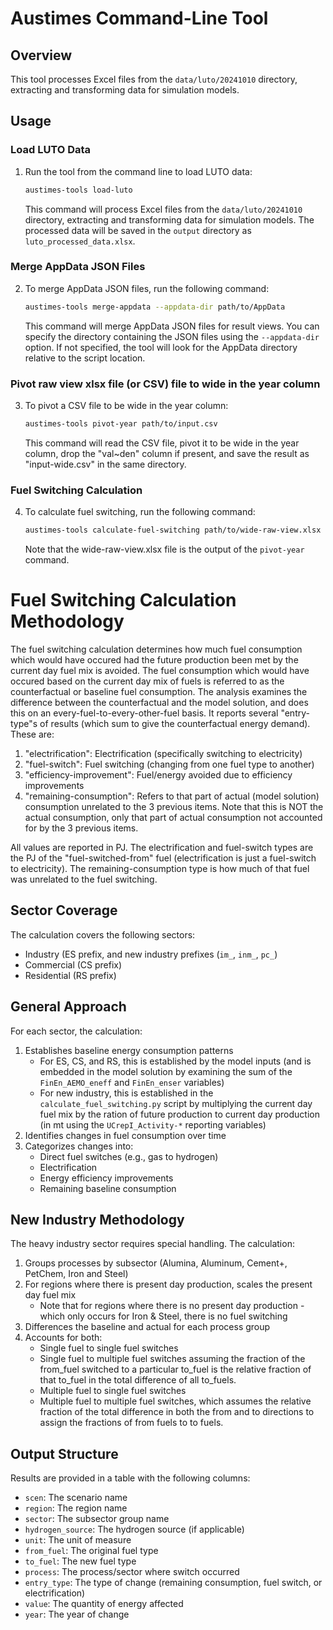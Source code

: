 # Austimes Command-Line Tool

## Overview

This tool processes Excel files from the `data/luto/20241010` directory, extracting and transforming data for simulation models.

## Usage

### Load LUTO Data

1. Run the tool from the command line to load LUTO data:
   ```bash
   austimes-tools load-luto
   ```
   This command will process Excel files from the `data/luto/20241010` directory, extracting and transforming data for simulation models. The processed data will be saved in the `output` directory as `luto_processed_data.xlsx`.

### Merge AppData JSON Files

2. To merge AppData JSON files, run the following command:
   ```bash
   austimes-tools merge-appdata --appdata-dir path/to/AppData
   ```
   This command will merge AppData JSON files for result views. You can specify the directory containing the JSON files using the `--appdata-dir` option. If not specified, the tool will look for the AppData directory relative to the script location.

### Pivot raw view xlsx file (or CSV) file to wide in the year column

3. To pivot a CSV file to be wide in the year column:
   ```bash
   austimes-tools pivot-year path/to/input.csv
   ```
   This command will read the CSV file, pivot it to be wide in the year column, drop the "val~den" column if present, and save the result as "input-wide.csv" in the same directory.

### Fuel Switching Calculation

4. To calculate fuel switching, run the following command:
   ```bash
   austimes-tools calculate-fuel-switching path/to/wide-raw-view.xlsx 
   ```

   Note that the wide-raw-view.xlsx file is the output of the `pivot-year` command.


# Fuel Switching Calculation Methodology

The fuel switching calculation determines how much fuel consumption which would have occured had the future production been met by the current day fuel mix is avoided. The fuel consumption which would have occured based on the current day mix of fuels is referred to as the counterfactual or baseline fuel consumption. The analysis examines the difference between the counterfactual and the model solution, and does this on an every-fuel-to-every-other-fuel basis. It reports several "entry-type"s of results (which sum to give the counterfactual energy demand). These are:

1. "electrification": Electrification (specifically switching to electricity) 
2. "fuel-switch": Fuel switching (changing from one fuel type to another)
3. "efficiency-improvement": Fuel/energy avoided due to efficiency improvements
4. "remaining-consumption": Refers to that part of actual (model solution) consumption unrelated to the 3 previous items. Note that this is NOT the actual consumption, only that part of actual consumption not accounted for by the 3 previous items.

All values are reported in PJ. The electrification and fuel-switch types are the PJ of the "fuel-switched-from" fuel (electrification is just a fuel-switch to electricity). The remaining-consumption type is how much of that fuel was unrelated to the fuel switching.

## Sector Coverage

The calculation covers the following sectors:

- Industry (ES prefix, and new industry prefixes (`im_`, `inm_`, `pc_`)
- Commercial (CS prefix)
- Residential (RS prefix)

## General Approach

For each sector, the calculation:

1. Establishes baseline energy consumption patterns
   - For ES, CS, and RS, this is established by the model inputs (and is embedded in the model solution by examining the sum of the `FinEn_AEMO_eneff` and `FinEn_enser` variables)
   - For new industry, this is established in the `calculate_fuel_switching.py` script by multiplying the current day fuel mix by the ration of future production to current day production (in mt using the `UCrepI_Activity-*` reporting variables)
2. Identifies changes in fuel consumption over time
3. Categorizes changes into:
   - Direct fuel switches (e.g., gas to hydrogen)
   - Electrification
   - Energy efficiency improvements
   - Remaining baseline consumption

## New Industry Methodology

The heavy industry sector requires special handling. The calculation:

1. Groups processes by subsector (Alumina, Aluminum, Cement+, PetChem, Iron and Steel)
2. For regions where there is present day production, scales the present day fuel mix 
   - Note that for regions where there is no present day production - which only occurs for Iron & Steel, there is no fuel switching
3. Differences the baseline and actual for each process group
4. Accounts for both:
   - Single fuel to single fuel switches
   - Single fuel to multiple fuel switches assuming the fraction of the from_fuel switched to a particular to_fuel is the relative fraction of that to_fuel in the total difference of all to_fuels. 
   - Multiple fuel to single fuel switches
   - Multiple fuel to multiple fuel switches, which assumes the relative fraction of the total difference in both the from and to directions to assign the fractions of from fuels to to fuels. 

## Output Structure

Results are provided in a table with the following columns:

- `scen`: The scenario name
- `region`: The region name
- `sector`: The subsector group name
- `hydrogen_source`: The hydrogen source (if applicable)
- `unit`: The unit of measure
- `from_fuel`: The original fuel type
- `to_fuel`: The new fuel type
- `process`: The process/sector where switch occurred
- `entry_type`: The type of change (remaining consumption, fuel switch, or electrification)
- `value`: The quantity of energy affected
- `year`: The year of change
